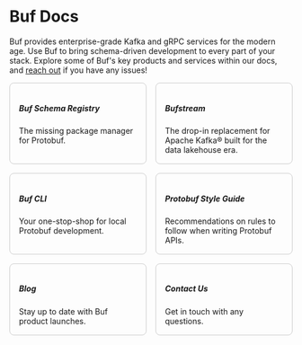 # Buf Docs

Buf provides enterprise-grade Kafka and gRPC services for the modern age. Use Buf to bring schema-driven development to every part of your stack. Explore some of Buf's key products and services within our docs, and [reach out](contact/) if you have any issues!

<div style="display: grid; grid-template-columns: repeat(2, 1fr); gap: 16px">

<div onclick="window.location.href = '/docs/bsr'" style="border: 1px solid #ccc; border-radius: 8px; padding: 16px; cursor: pointer"><h5>Buf Schema Registry</h5>
The missing package manager for Protobuf.</div>

<div onclick="window.location.href = '/docs/bufstream'" style="border: 1px solid #ccc; border-radius: 8px; padding: 16px; cursor: pointer"><h5>Bufstream</h5>
The drop-in replacement for Apache Kafka® built for the data lakehouse era.</div>

<div onclick="window.location.href = '/docs/cli'" style="border: 1px solid #ccc; border-radius: 8px; padding: 16px; cursor: pointer"><h5>Buf CLI</h5>
Your one-stop-shop for local Protobuf development.</div>

<div onclick="window.location.href = '/docs/best-practices/style-guide'" style="border: 1px solid #ccc; border-radius: 8px; padding: 16px; cursor: pointer"><h5>Protobuf Style Guide</h5>
Recommendations on rules to follow when writing Protobuf APIs.</div>

<div onclick="window.open('https://buf.build/blog')" style="border: 1px solid #ccc; border-radius: 8px; padding: 16px; cursor: pointer"><h5>Blog</h5>
Stay up to date with Buf product launches.</div>

<div onclick="window.open('https://buf.build/contact-us')" style="border: 1px solid #ccc; border-radius: 8px; padding: 16px; cursor: pointer"><h5>Contact Us</h5>
Get in touch with any questions.</div>

</div>
